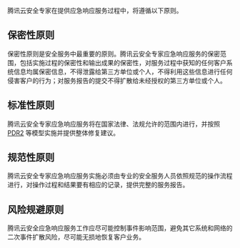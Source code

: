 腾讯云安全专家在提供应急响应服务过程中，将遵循以下原则。
## 保密性原则
保密性原则是安全服务中最重要的原则。腾讯云安全专家应急响应服务的保密范围，包括实施过程的保密性和输出成果的保密性，对服务过程中获知的任何客户系统信息均属保密信息，不得泄露给第三方单位或个人，不得利用这些信息进行任何侵害客户的行为；对服务报告的提交不得扩散给未经授权的第三方单位或个人。
##  标准性原则
腾讯云安全专家应急响应服务将在国家法律、法规允许的范围内进行，并按照 [PDR2](https://cloud.tencent.com/document/product/586/18519) 等模型实施并提供整体修复建议。
## 规范性原则 
腾讯云安全专家应急响应服务实施必须由专业的安全服务人员依照规范的操作流程进行，对操作过程和结果要有相应的记录，提供完整的服务报告。
## 风险规避原则
腾讯云安全应急响应服务工作应尽可能控制事件影响范围，避免其它系统和网络的二次事件扩散风险，尽可能无损地恢复客户业务。
